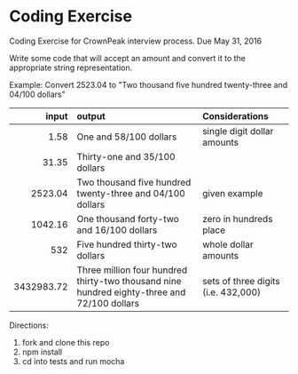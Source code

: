 # Coding Exercise
Coding Exercise for CrownPeak interview process.
Due May 31, 2016

Write some code that will accept an amount and convert it to the appropriate string representation.

Example:
Convert 2523.04
to "Two thousand five hundred twenty-three and 04/100
dollars"



| input         | output       |Considerations
| -------------:|:-------------|:-------------|
| 1.58          | One and 58/100 dollars | single digit dollar amounts
| 31.35         | Thirty-one and 35/100 dollars |
| 2523.04       | Two thousand five hundred twenty-three and 04/100 dollars    | given example
| 1042.16       | One thousand forty-two and 16/100 dollars    | zero in hundreds place
| 532           | Five hundred thirty-two dollars   | whole dollar amounts
| 3432983.72    | Three million four hundred thirty-two thousand nine hundred eighty-three and 72/100 dollars | sets of three digits (i.e. 432,000)


Directions:
1. fork and clone this repo
2. npm install
3. cd into tests and run mocha
